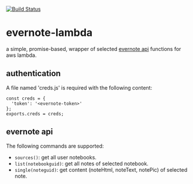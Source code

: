 [![Build Status](https://semaphoreci.com/api/v1/alexisargyris/evernote-lambda/branches/master/shields_badge.svg)](https://semaphoreci.com/alexisargyris/evernote-lambda)

# evernote-lambda
a simple, promise-based, wrapper of selected [evernote api](https://dev.evernote.com/doc/reference) functions for aws lambda.

## authentication

A file named 'creds.js' is required with the following content:

    const creds = {
      'token': '<evernote-token>'
    };
    exports.creds = creds;

## evernote api

The following commands are supported:

* `sources()`: get all user notebooks.
* `list(notebookguid)`: get all notes of selected notebook.
* `single(noteguid)`: get content (noteHtml, noteText, notePic) of selected note.
